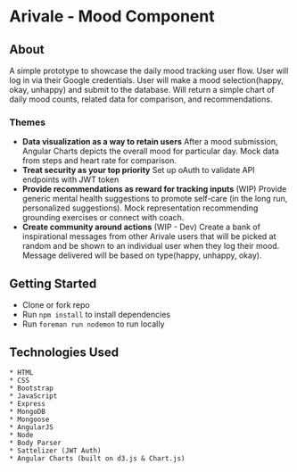 # Arivale - Mood Component

## About

A simple prototype to showcase the daily mood tracking user flow. User will log in via their Google credentials. User will make a mood selection(happy, okay, unhappy) and submit to the database. Will return a simple chart of daily mood counts, related data for comparison, and recommendations. 

### Themes
- **Data visualization as a way to retain users** After a mood submission, Angular Charts depicts the overall mood for particular day. Mock data from steps and heart rate for comparison.
- **Treat security as your top priority** Set up oAuth to validate API endpoints with JWT token
- **Provide recommendations as reward for tracking inputs** (WIP) Provide generic mental health suggestions to promote self-care (in the long run, personalized suggestions). Mock representation recommending grounding exercises or connect with coach.
- **Create community around actions** (WIP - Dev) Create a bank of inspirational messages from other Arivale users that will be picked at random and be shown to an individual user when they log their mood. Message delivered will be based on type(happy, unhappy, okay).


## Getting Started

* Clone or fork repo
* Run `npm install` to install dependencies
* Run `foreman run nodemon` to run locally


## Technologies Used

    * HTML
    * CSS
    * Bootstrap
    * JavaScript
    * Express
    * MongoDB
    * Mongoose
    * AngularJS
    * Node
    * Body Parser
    * Sattelizer (JWT Auth)
    * Angular Charts (built on d3.js & Chart.js)
